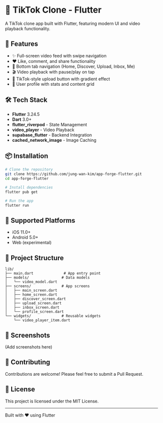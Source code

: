 # 📱 TikTok Clone - Flutter

A TikTok clone app built with Flutter, featuring modern UI and video playback functionality.

## 🚀 Features

- ✨ Full-screen video feed with swipe navigation
- ❤️ Like, comment, and share functionality
- 📱 Bottom tab navigation (Home, Discover, Upload, Inbox, Me)
- 🎬 Video playback with pause/play on tap
- 🌈 TikTok-style upload button with gradient effect
- 👤 User profile with stats and content grid

## 🛠 Tech Stack

- **Flutter** 3.24.5
- **Dart** 3.0+
- **flutter_riverpod** - State Management
- **video_player** - Video Playback
- **supabase_flutter** - Backend Integration
- **cached_network_image** - Image Caching

## 📦 Installation

```bash
# Clone the repository
git clone https://github.com/jung-wan-kim/app-forge-flutter.git
cd app-forge-flutter

# Install dependencies
flutter pub get

# Run the app
flutter run
```

## 📱 Supported Platforms

- iOS 11.0+
- Android 5.0+
- Web (experimental)

## 📂 Project Structure

```
lib/
├── main.dart              # App entry point
├── models/               # Data models
│   └── video_model.dart
├── screens/              # App screens
│   ├── main_screen.dart
│   ├── home_screen.dart
│   ├── discover_screen.dart
│   ├── upload_screen.dart
│   ├── inbox_screen.dart
│   └── profile_screen.dart
└── widgets/              # Reusable widgets
    └── video_player_item.dart
```

## 🎨 Screenshots

(Add screenshots here)

## 🤝 Contributing

Contributions are welcome! Please feel free to submit a Pull Request.

## 📄 License

This project is licensed under the MIT License.

---

Built with ❤️ using Flutter